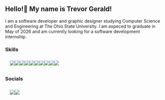 ## Hello!👋 My name is Trevor Gerald!

<p>I am a software developer and graphic designer studying Computer Science and Engineering at The Ohio State University. I am expeced to graduate in May of 2026 and am currently looking for a software development internship.</p>

### Skills
<div style="display:flex;flex-direction:row;padding:10px 15px;">
  <img src="https://img.shields.io/badge/JavaScript-yellow?style=for-the-badge&logo=javascript">
  <img src="https://img.shields.io/badge/c-blue?style=for-the-badge&logo=c">
  <img src="https://img.shields.io/badge/C++-9cf?style=for-the-badge&logo=cplusplus">
  <img src="https://img.shields.io/badge/React-blue?style=for-the-badge&logo=react">
  <img src="https://img.shields.io/badge/html5-orange?style=for-the-badge&logo=html5">
  <img src="https://img.shields.io/badge/css3-blueviolet?style=for-the-badge&logo=css3">
  <img src="https://img.shields.io/badge/dart-blue?style=for-the-badge&logo=dart">
  <img src="https://img.shields.io/badge/flutter-9cf?style=for-the-badge&logo=flutter">
  <img src="https://img.shields.io/badge/python-yellow?style=for-the-badge&logo=python">
  <img src="https://img.shields.io/badge/django-yellowgreen?style=for-the-badge&logo=django">
</div>

### Socials
<div style="display:flex;flex-direction:row;padding:10px 15px;">
  <a href="https://www.google.com"><img src="https://img.shields.io/badge/portfolio-9cf?style=for-the-badge&logo=aseprite"/></a>
   <a href="https://www.linkedin.com/in/trevorgerald/"><img src="https://img.shields.io/badge/LinkedIn-blue?style=for-the-badge&logo=linkedin"/></a>
</div>


